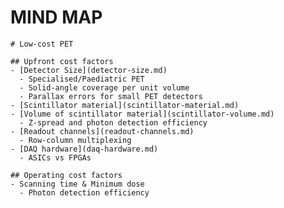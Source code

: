 # MIND MAP

<style>
  .markmap > svg {
    width: 100% !important;
    height: 85vh;
  }
  main.md-main__inner {
    max-width: 100% !important;
    width: 100% !important;
  }
</style>



```markmap
# Low-cost PET

## Upfront cost factors
- [Detector Size](detector-size.md)
  - Specialised/Paediatric PET
  - Solid-angle coverage per unit volume
  - Parallax errors for small PET detectors
- [Scintillator material](scintillator-material.md)
- [Volume of scintillator material](scintillator-volume.md)
  - Z-spread and photon detection efficiency
- [Readout channels](readout-channels.md)
  - Row-column multiplexing
- [DAQ hardware](daq-hardware.md)
  - ASICs vs FPGAs

## Operating cost factors
- Scanning time & Minimum dose
  - Photon detection efficiency
```
